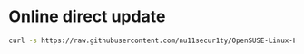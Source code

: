 # Online direct update
```bash
curl -s https://raw.githubusercontent.com/nu11secur1ty/OpenSUSE-Linux-Linux-Architecture_Deployment-administration/master/Custom-OS/openSUSEupdater.sh | bash
```

